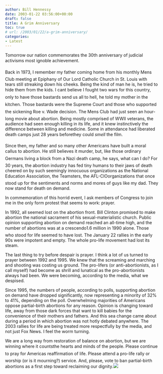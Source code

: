 ```yaml
---
author: Bill Hennessy
date: 2003-01-22 03:56:00+00:00
draft: false
title: A Grim Anniversary
toc: true
# url: /2003/01/22/a-grim-anniversary/
categories:
- Latest
---
```


Tomorrow our nation commemorates the 30th anniversary of judicial activisms most ignoble achievement.  

Back in 1973, I remember my father coming home from his monthly Mens Club meeting at Epiphany of Our Lord Catholic Church in St. Louis with tears still streaking down his cheeks. Being the kind of man he is, he tried to hide them from the kids.  I cant believe I fought two wars for this country, only to have those bastards send us all to hell, he told my mother in the kitchen.  Those bastards were the Supreme Court and those who supported the sickening Roe v. Wade decision.  The Mens Club had just seen an hour-long movie about abortion.  Being mostly comprised of WWII veterans, the audience had seen enough killing in its life, and it knew instinctively the difference between killing and medicine.  Some in attendance had liberated death camps just 28 years beforethey could _smell_ the film.   

Since then, my father and so many other Americans have built a moral callus to abortion.  He still believes it murder, but, like those ordinary Germans living a block from a Nazi death camp, he says, what can I do?  For 30 years, the abortion industry has fed tiny humans to their jaws of death cheered on by such seemingly innocuous organizations as the National Education Association, the Teamsters, the AFL-CIOorganizations that once stood up for the sentiments and norms and mores of guys like my dad. They now stand for death on demand.

In commemoration of this horrid event, I ask members of Congress to join me in the only form protest that seems to work:  prayer.  

In 1992, all seemed lost on the abortion front.  Bill Clinton promised to make abortion the national sacrament of his sexual-materialistic church.  Public opinion supporting abortion on demand reached an all-time high, and the number of abortions was at a crescendo1.6 million in 1990 alone.  Those who stood for life seemed to have lost.  The January 22 rallies in the early 90s were impotent and empty.  The whole pro-life movement had lost its steam.   

The last thing to try before despair is prayer.  I think a lot of us turned to prayer between 1992 and 1995.  We knew that the screaming and marching and shooting was costing us ground.  The pro-lifers (or anti-abortionists, as I call myself) had become as shrill and lunatical as the pro-abortionists always had been.  We were becoming, according to the media, what we despised.

Since 1995, the numbers of people, according to polls, supporting abortion on demand have dropped significantly, now representing a minority of 32% to 41%, depending on the poll.  Overwhelming majorities of Americans oppose partial-birth abortions for any reason.  Opinion is changing toward life, away from those dark forces that want to kill babies for the convenience of their mothers and fathers.  And this sea change came about during a period in which abortion was not hotly debated anywhere.  The 2003 rallies for life are being treated more respectfully by the media, and not just Fox News.  I feel the worm turning.

We are a long way from restoration of balance on abortion, but we are winning where it countsthe hearts and minds of the people.  Please continue to pray for Americas reaffirmation of life.  Please attend a pro-life rally or worship (or is it mourning?) service.  And, please, vote to ban partial-birth abortions as a first step toward reclaiming our dignity.![](https://blog.billhennessy.com/aggbug.aspx?PostID=1087)

